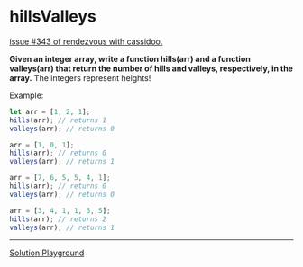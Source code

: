 # hillsValleys

[issue #343 of rendezvous with cassidoo.](https://buttondown.email/cassidoo/archive/if-you-dont-go-towards-the-thing-you-fear-you/)

**Given an integer array, write a function hills(arr) and a function valleys(arr) that return the number of hills and valleys, respectively, in the array.**
The integers represent heights!

Example:

```ts
let arr = [1, 2, 1];
hills(arr); // returns 1
valleys(arr); // returns 0

arr = [1, 0, 1];
hills(arr); // returns 0
valleys(arr); // returns 1

arr = [7, 6, 5, 5, 4, 1];
hills(arr); // returns 0
valleys(arr); // returns 0

arr = [3, 4, 1, 1, 6, 5];
hills(arr); // returns 2
valleys(arr); // returns 1
```

---

[Solution Playground](https://tsplay.dev/WJ3P5w)
